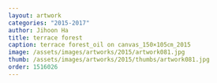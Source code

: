 ```yaml
---
layout: artwork
categories: "2015-2017"
author: Jihoon Ha
title: terrace forest
caption: terrace forest_oil on canvas_150×105㎝_2015
image: /assets/images/artworks/2015/artwork081.jpg
thumb: /assets/images/artworks/2015/thumbs/artwork081.jpg
order: 1516026
---
```

